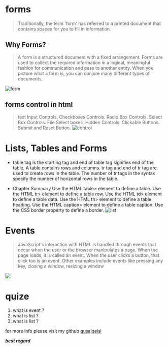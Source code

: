 # forms
> Traditionally, the term 'form' has referred
to a printed document that contains
spaces for you to fill in information.
## Why Forms?
> A form is a structured document with a fixed arrangement. Forms are used to collect the required information in a logical, meaningful fashion for communication and pass to another entity. When you picture what a form is, you can conjure many different types of documents.

![form](https://image.slidesharecdn.com/2-140628144929-phpapp01/95/2-html-forms-4-638.jpg?cb=1403967278)

## forms control in html
> text Input Controls.
Checkboxes Controls.
Radio Box Controls.
Select Box Controls.
File Select boxes.
Hidden Controls.
Clickable Buttons.
Submit and Reset Button.
![control](https://image.slidesharecdn.com/lecture9-10-160807085530/95/html-forms-6-638.jpg?cb=1470560216
)


# Lists, Tables and Forms 
* table tag is the starting tag and end of table tag signifies end of the table. A table contains rows and columns. tr tag and end of tr tag are used to create rows in the table. The number of tr tags in the syntax specify the number of horizontal rows in the table.

* Chapter Summary
Use the HTML table> element to define a table.
Use the HTML tr> element to define a table row.
Use the HTML td> element to define a table data.
Use the HTML th> element to define a table heading.
Use the HTML caption> element to define a table caption.
Use the CSS border property to define a border.
![list](https://www.oreilly.com/library/view/html-css/9781118206911/images/ch014-Uf002.jpg)


# Events
> JavaScript's interaction with HTML is handled through events that occur when the user or the browser manipulates a page. When the page loads, it is called an event. When the user clicks a button, that click too is an event. Other examples include events like pressing any key, closing a window, resizing a window

![](https://data-flair.training/blogs/wp-content/uploads/sites/2/2019/07/Ways-of-Using-JavaScript-Events-1200x720.png)




# quize 
1. what is event ? 
2. what is list ? 
3. what is list ? 






for more info please visit my github
[qusaiqeisi](https://github.com/qusaiqeisi)
 
 ***best regard***